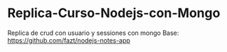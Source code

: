 # Replica-Curso-Nodejs-con-Mongo
Replica de crud con usuario y sessiones con mongo
Base: https://github.com/fazt/nodejs-notes-app
